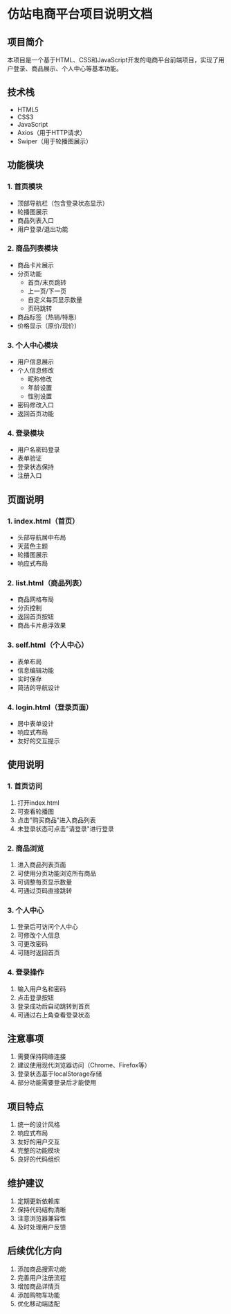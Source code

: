 # 仿站电商平台项目说明文档

## 项目简介
本项目是一个基于HTML、CSS和JavaScript开发的电商平台前端项目，实现了用户登录、商品展示、个人中心等基本功能。

## 技术栈
- HTML5
- CSS3
- JavaScript
- Axios（用于HTTP请求）
- Swiper（用于轮播图展示）

## 功能模块

### 1. 首页模块
- 顶部导航栏（包含登录状态显示）
- 轮播图展示
- 商品列表入口
- 用户登录/退出功能

### 2. 商品列表模块
- 商品卡片展示
- 分页功能
  - 首页/末页跳转
  - 上一页/下一页
  - 自定义每页显示数量
  - 页码跳转
- 商品标签（热销/特惠）
- 价格显示（原价/现价）

### 3. 个人中心模块
- 用户信息展示
- 个人信息修改
  - 昵称修改
  - 年龄设置
  - 性别设置
- 密码修改入口
- 返回首页功能

### 4. 登录模块
- 用户名密码登录
- 表单验证
- 登录状态保持
- 注册入口

## 页面说明

### 1. index.html（首页）
- 头部导航居中布局
- 天蓝色主题
- 轮播图展示
- 响应式布局

### 2. list.html（商品列表）
- 商品网格布局
- 分页控制
- 返回首页按钮
- 商品卡片悬浮效果

### 3. self.html（个人中心）
- 表单布局
- 信息编辑功能
- 实时保存
- 简洁的导航设计

### 4. login.html（登录页面）
- 居中表单设计
- 响应式布局
- 友好的交互提示

## 使用说明

### 1. 首页访问
1. 打开index.html
2. 可查看轮播图
3. 点击"购买商品"进入商品列表
4. 未登录状态可点击"请登录"进行登录

### 2. 商品浏览
1. 进入商品列表页面
2. 可使用分页功能浏览所有商品
3. 可调整每页显示数量
4. 可通过页码直接跳转

### 3. 个人中心
1. 登录后可访问个人中心
2. 可修改个人信息
3. 可更改密码
4. 可随时返回首页

### 4. 登录操作
1. 输入用户名和密码
2. 点击登录按钮
3. 登录成功后自动跳转到首页
4. 可通过右上角查看登录状态

## 注意事项
1. 需要保持网络连接
2. 建议使用现代浏览器访问（Chrome、Firefox等）
3. 登录状态基于localStorage存储
4. 部分功能需要登录后才能使用

## 项目特点
1. 统一的设计风格
2. 响应式布局
3. 友好的用户交互
4. 完整的功能模块
5. 良好的代码组织

## 维护建议
1. 定期更新依赖库
2. 保持代码结构清晰
3. 注意浏览器兼容性
4. 及时处理用户反馈

## 后续优化方向
1. 添加商品搜索功能
2. 完善用户注册流程
3. 增加商品详情页
4. 添加购物车功能
5. 优化移动端适配 